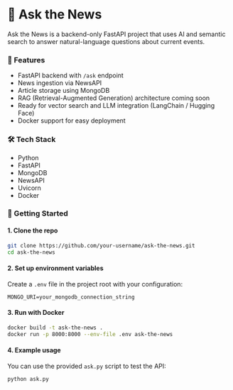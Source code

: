 # 📰 Ask the News

Ask the News is a backend-only FastAPI project that uses AI and semantic search to answer natural-language questions about current events.

### 🔧 Features
- FastAPI backend with `/ask` endpoint
- News ingestion via NewsAPI
- Article storage using MongoDB
- RAG (Retrieval-Augmented Generation) architecture coming soon
- Ready for vector search and LLM integration (LangChain / Hugging Face)
- Docker support for easy deployment

### 🛠 Tech Stack
- Python
- FastAPI
- MongoDB
- NewsAPI
- Uvicorn
- Docker

### 🚀 Getting Started

#### 1. Clone the repo
```bash
git clone https://github.com/your-username/ask-the-news.git
cd ask-the-news
```

#### 2. Set up environment variables
Create a `.env` file in the project root with your configuration:
```
MONGO_URI=your_mongodb_connection_string
```

#### 3. Run with Docker
```bash
docker build -t ask-the-news .
docker run -p 8000:8000 --env-file .env ask-the-news
```

#### 4. Example usage
You can use the provided `ask.py` script to test the API:
```bash
python ask.py
```
